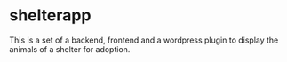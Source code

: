 # shelterapp
This is a set of a backend, frontend and a wordpress plugin to display the animals of a shelter for adoption.
